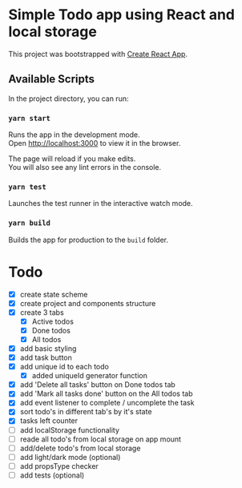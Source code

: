 # Simple Todo app using React and local storage

This project was bootstrapped with [Create React App](https://github.com/facebook/create-react-app).

## Available Scripts

In the project directory, you can run:

### `yarn start`

Runs the app in the development mode.<br />
Open [http://localhost:3000](http://localhost:3000) to view it in the browser.

The page will reload if you make edits.<br />
You will also see any lint errors in the console.

### `yarn test`

Launches the test runner in the interactive watch mode.<br />

### `yarn build`

Builds the app for production to the `build` folder.<br />

# Todo

* [x] create state scheme
* [x] create project and components structure
* [x] create 3 tabs
  * [x] Active todos
  * [x] Done todos
  * [x] All todos
* [x] add basic styling
* [x] add task button
* [x] add unique id to each todo
  * [x] added uniqueId generator function
* [x] add 'Delete all tasks' button on Done todos tab
* [x] add 'Mark all tasks done' button on the All todos tab
* [x] add event listener to complete / uncomplete the task
* [x] sort todo's in different tab's by it's state
* [x] tasks left counter
* [ ] add localStorage functionality
* [ ] reade all todo's from local storage on app mount
* [ ] add/delete todo's from local storage
* [ ] add light/dark mode (optional)
* [ ] add propsType checker
* [ ] add tests (optional)